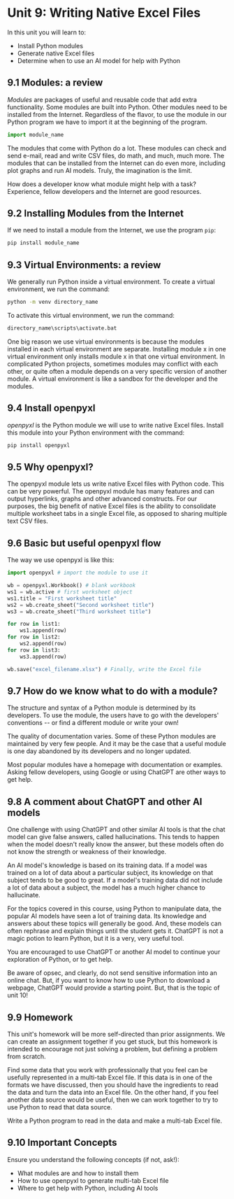 # Unit 9: Writing Native Excel Files

In this unit you will learn to:
- Install Python modules
- Generate native Excel files
- Determine when to use an AI model for help with Python

## 9.1 Modules: a review

*Modules* are packages of useful and reusable code that add extra functionality. Some modules are built into Python. Other modules need to be installed from the Internet. Regardless of the flavor, to use the module in our Python program we have to import it at the beginning of the program.

```python
import module_name
```

The modules that come with Python do a lot. These modules can check and send e-mail, read and write CSV files, do math, and much, much more. The modules that can be installed from the Internet can do even more, including plot graphs and run AI models. Truly, the imagination is the limit.

How does a developer know what module might help with a task? Experience, fellow developers and the Internet are good resources.

## 9.2 Installing Modules from the Internet

If we need to install a module from the Internet, we use the program `pip`:

```cmd
pip install module_name
```

## 9.3 Virtual Environments: a review

We generally run Python inside a virtual environment. To create a virtual environment, we run the command:

```cmd
python -m venv directory_name
```

To activate this virtual environment, we run the command:

```cmd
directory_name\scripts\activate.bat
```

One big reason we use virtual environments is because the modules installed in each virtual environment are separate. Installing module x in one virtual environment only installs module x in that one virtual environment. In complicated Python projects, sometimes modules may conflict with each other, or quite often a module depends on a very specific version of another module. A virtual environment is like a sandbox for the developer and the modules.

## 9.4 Install openpyxl

*openpyxl* is the Python module we will use to write native Excel files. Install this module into your Python environment with the command:

```cmd
pip install openpyxl
```

## 9.5 Why openpyxl?

The openpyxl module lets us write native Excel files with Python code. This can be very powerful. The openpyxl module has many features and can output hyperlinks, graphs and other advanced constructs. For our purposes, the big benefit of native Excel files is the ability to consolidate multiple worksheet tabs in a single Excel file, as opposed to sharing multiple text CSV files.

## 9.6 Basic but useful openpyxl flow

The way we use openpyxl is like this:

```python
import openpyxl # import the module to use it

wb = openpyxl.Workbook() # blank workbook
ws1 = wb.active # first worksheet object
ws1.title = "First worksheet title"
ws2 = wb.create_sheet("Second worksheet title")
ws3 = wb.create_sheet("Third worksheet title")

for row in list1:
    ws1.append(row)
for row in list2:
    ws2.append(row)
for row in list3:
    ws3.append(row)

wb.save("excel_filename.xlsx") # Finally, write the Excel file
```

## 9.7 How do we know what to do with a module?

The structure and syntax of a Python module is determined by its developers. To use the module, the users have to go with the developers' conventions -- or find a different module or write your own!

The quality of documentation varies. Some of these Python modules are maintained by very few people. And it may be the case that a useful module is one day abandoned by its developers and no longer updated.

Most popular modules have a homepage with documentation or examples. Asking fellow developers, using Google or using ChatGPT are other ways to get help.

## 9.8 A comment about ChatGPT and other AI models

One challenge with using ChatGPT and other similar AI tools is that the chat model can give false answers, called hallucinations. This tends to happen when the model doesn't really know the answer, but these models often do not know the strength or weakness of their knowledge.

An AI model's knowledge is based on its training data. If a model was trained on a lot of data about a particular subject, its knowledge on that subject tends to be good to great. If a model's training data did not include a lot of data about a subject, the model has a much higher chance to hallucinate.

For the topics covered in this course, using Python to manipulate data, the popular AI models have seen a lot of training data. Its knowledge and answers about these topics will generally be good. And, these models can often rephrase and explain things until the student gets it. ChatGPT is not a magic potion to learn Python, but it is a very, very useful tool.

You are encouraged to use ChatGPT or another AI model to continue your exploration of Python, or to get help.

Be aware of opsec, and clearly, do not send sensitive information into an online chat. But, if you want to know how to use Python to download a webpage, ChatGPT would provide a starting point. But, that is the topic of unit 10!

## 9.9 Homework

This unit's homework will be more self-directed than prior assignments. We can create an assignment together if you get stuck, but this homework is intended to encourage not just solving a problem, but defining a problem from scratch.

Find some data that you work with professionally that you feel can be usefully represented in a multi-tab Excel file. If this data is in one of the formats we have discussed, then you should have the ingredients to read the data and turn the data into an Excel file. On the other hand, if you feel another data source would be useful, then we can work together to try to use Python to read that data source.

Write a Python program to read in the data and make a multi-tab Excel file.

## 9.10 Important Concepts

Ensure you understand the following concepts (if not, ask!):

- What modules are and how to install them
- How to use openpyxl to generate multi-tab Excel file
- Where to get help with Python, including AI tools
